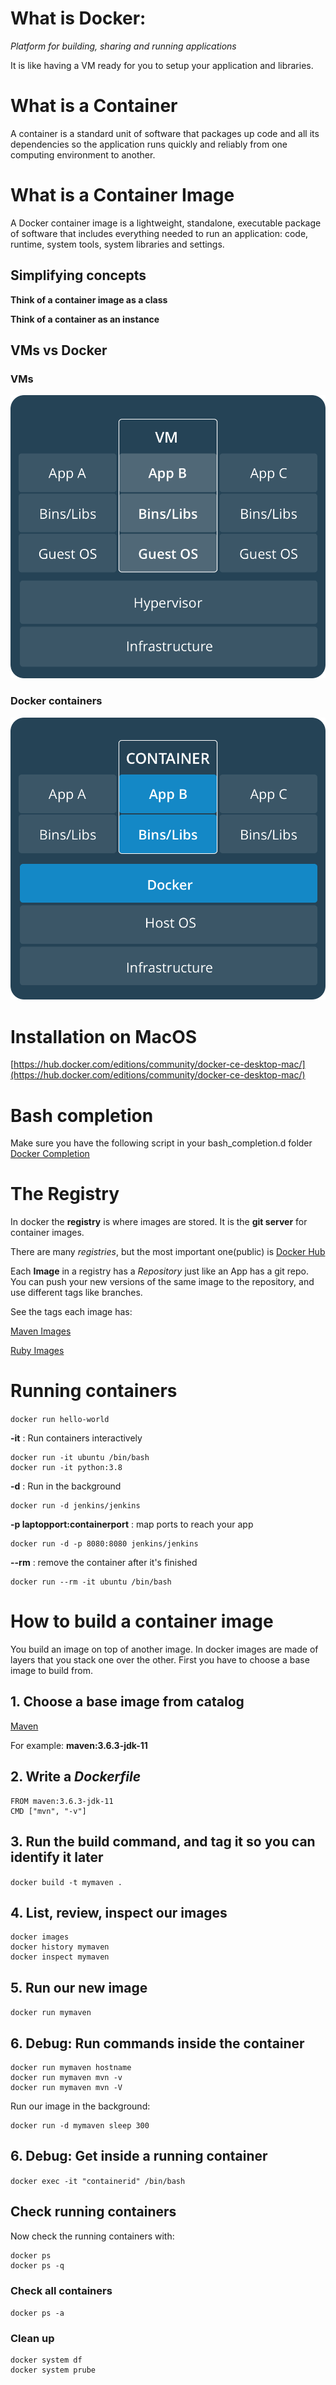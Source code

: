 # What is Docker:

*Platform for building, sharing and running applications*

It is like having a VM ready for you to setup your application and libraries.

# What is a Container
A container is a standard unit of software that packages up code and all its dependencies so the application runs quickly and reliably from one computing environment to another.

# What is a Container Image
A Docker container image is a lightweight, standalone, executable package of software that includes everything needed to run an application: code, runtime, system tools, system libraries and settings.

## Simplifying concepts
**Think of a container image as a class**

**Think of a container as an instance**

## VMs vs Docker

### VMs
![Virtual Machine architecture](https://github.com/c0d5x/docker-k8s-notes/blob/master/docker/imgs/arch-vms.png?raw=true)

### Docker containers
![Docker Container architecture](https://github.com/c0d5x/docker-k8s-notes/blob/master/docker/imgs/arch-docker.png?raw=true)

# Installation on MacOS
[https://hub.docker.com/editions/community/docker-ce-desktop-mac/](https://hub.docker.com/editions/community/docker-ce-desktop-mac/)

# Bash completion
Make sure you have the following script in your bash_completion.d folder
[Docker Completion](https://raw.githubusercontent.com/docker/cli/master/contrib/completion/bash/docker)

# The Registry
In docker the **registry** is where images are stored. It is the **git server** for container images.

There are many *registries*, but the most important one(public) is [Docker Hub](https://hub.docker.com/)

Each **Image** in a registry has a *Repository* just like an App has a git repo. You can push your new versions of the same image to the repository, and use different tags like branches.

See the tags each image has:

[Maven Images](https://hub.docker.com/_/maven)

[Ruby Images](https://hub.docker.com/_/ruby)

# Running containers
`docker run hello-world`

**-it** : Run containers interactively
```
docker run -it ubuntu /bin/bash
docker run -it python:3.8
```

**-d** : Run in the background
```
docker run -d jenkins/jenkins
```

**-p laptopport:containerport** : map ports to reach your app
```
docker run -d -p 8080:8080 jenkins/jenkins
```

**--rm** : remove the container after it's finished
```
docker run --rm -it ubuntu /bin/bash
```

# How to build a container image
You build an image on top of another image. In docker images are made of layers that you stack one over the other.
First you have to choose a base image to build from.

## 1. Choose a base image from catalog
[Maven](https://hub.docker.com/_/maven)

For example: **maven:3.6.3-jdk-11**


## 2. Write a *Dockerfile*
```
FROM maven:3.6.3-jdk-11
CMD ["mvn", "-v"]
```

## 3. Run the build command, and tag it so you can identify it later
`docker build -t mymaven .`

## 4. List, review, inspect our images
```
docker images
docker history mymaven
docker inspect mymaven
```

## 5. Run our new image
`docker run mymaven`

## 6. Debug: Run commands inside the container
```
docker run mymaven hostname
docker run mymaven mvn -v
docker run mymaven mvn -V
```
Run our image in the background:
```
docker run -d mymaven sleep 300
```

## 6. Debug: Get inside a running container
`docker exec -it "containerid" /bin/bash`

## Check running containers
Now check the running containers with:
```
docker ps
docker ps -q
```

### Check all containers
`docker ps -a`

### Clean up
```
docker system df
docker system prube
```

